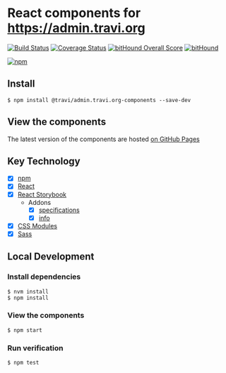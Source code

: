 # React components for https://admin.travi.org

[![Build Status](https://img.shields.io/travis/travi/admin.travi.org-components.svg?style=flat)](https://travis-ci.org/travi/admin.travi.org-components)
[![Coverage Status](http://img.shields.io/coveralls/travi/admin.travi.org-components.svg?style=flat)](https://coveralls.io/r/travi/admin.travi.org-components?branch=master)
[![bitHound Overall Score](https://www.bithound.io/github/travi/admin.travi.org-components/badges/score.svg)](https://www.bithound.io/github/travi/admin.travi.org-components)
[![bitHound](https://img.shields.io/bithound/dependencies/github/travi/admin.travi.org-components.svg?maxAge=2592000)](https://www.bithound.io/github/travi/admin.travi.org-components)

[![npm](https://img.shields.io/npm/v/@travi/admin.travi.org-components.svg?maxAge=2592000)](https://www.npmjs.com/package/@travi/admin.travi.org-components)

## Install
```
$ npm install @travi/admin.travi.org-components --save-dev
```

## View the components

The latest version of the components are hosted [on GitHub Pages](https://travi.github.io/admin.travi.org-components)

## Key Technology
- [x] [npm](https://npmjs.com)
- [x] [React](https://facebook.github.io/react/)
- [x] [React Storybook](https://github.com/kadirahq/react-storybook)
    * Addons
        - [x] [specifications](https://github.com/mthuret/storybook-addon-specifications)
        - [x] [info](https://github.com/kadirahq/react-storybook-addon-info)
- [x] [CSS Modules](https://github.com/css-modules/css-modules)
- [x] [Sass](http://sass-lang.com/)

## Local Development

### Install dependencies

```
$ nvm install
$ npm install
```

### View the components
```
$ npm start
```

### Run verification
```
$ npm test
```
